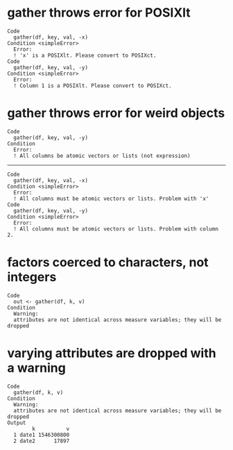 # gather throws error for POSIXlt

    Code
      gather(df, key, val, -x)
    Condition <simpleError>
      Error:
      ! 'x' is a POSIXlt. Please convert to POSIXct.
    Code
      gather(df, key, val, -y)
    Condition <simpleError>
      Error:
      ! Column 1 is a POSIXlt. Please convert to POSIXct.

# gather throws error for weird objects

    Code
      gather(df, key, val, -y)
    Condition
      Error:
      ! All columns be atomic vectors or lists (not expression)

---

    Code
      gather(df, key, val, -x)
    Condition <simpleError>
      Error:
      ! All columns must be atomic vectors or lists. Problem with 'x'
    Code
      gather(df, key, val, -y)
    Condition <simpleError>
      Error:
      ! All columns must be atomic vectors or lists. Problem with column 2.

# factors coerced to characters, not integers

    Code
      out <- gather(df, k, v)
    Condition
      Warning:
      attributes are not identical across measure variables; they will be dropped

# varying attributes are dropped with a warning

    Code
      gather(df, k, v)
    Condition
      Warning:
      attributes are not identical across measure variables; they will be dropped
    Output
            k          v
      1 date1 1546300800
      2 date2      17897

